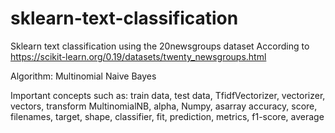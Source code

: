 # sklearn-text-classification
 
Sklearn text classification using the 20newsgroups dataset 
According to https://scikit-learn.org/0.19/datasets/twenty_newsgroups.html

Algorithm: Multinomial Naive Bayes

Important concepts such as: 
train data, test data, 
TfidfVectorizer, vectorizer, vectors, transform
MultinomialNB, alpha, 
Numpy, asarray
accuracy, score, filenames, target, shape, 
classifier, fit, prediction, 
metrics, f1-score, average

